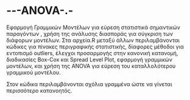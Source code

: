 # -_-_-ANOVA-.-
Εφαρμογή Γραμμικών Μοντέλων για εύρεση στατιστικά σημαντικών παραγόντων , χρήση της ανάλυσης διασποράς για σύγκριση των διάφορων μοντέλων. Στα αρχεία.R μεταξύ άλλων περιλαμβάνονται κώδικες για πίνακες περιγραφικής στατιστικής, δίαφορες μέθοδοι για εντοπισμό outliers, έλεγχοι προσαρμογής στην κανονική κατανομή, διαδικασίες Box-Cox και Spread Level Plot, εφαρμογή γραμμικών μοντέλων, και χρήση της ANOVA για εύρεση του καταλλολότερου γραμμικού μοντέλου.

Στον κώδικα περιλαμβάνονται σχόλια γραμμένα ώστε να γίνεται περισσότερο κατανοητός.
